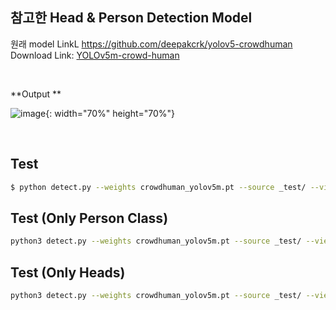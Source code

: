 ##  참고한 Head & Person Detection Model 

원래 model LinkL https://github.com/deepakcrk/yolov5-crowdhuman
Download Link:  [YOLOv5m-crowd-human](https://drive.google.com/file/d/1gglIwqxaH2iTvy6lZlXuAcMpd_U0GCUb/view?usp=sharing) 


<br/>

**Output **

![image](https://user-images.githubusercontent.com/86834982/203069703-8484a7e4-3fe5-4a90-b9af-4a56007b871b.png){: width="70%" height="70%"}

<br/>



## Test

```bash
$ python detect.py --weights crowdhuman_yolov5m.pt --source _test/ --view-img

```
  
  
## Test (Only Person Class)

```bash
python3 detect.py --weights crowdhuman_yolov5m.pt --source _test/ --view-img  --person
```

  
## Test (Only Heads)

```bash
python3 detect.py --weights crowdhuman_yolov5m.pt --source _test/ --view-img  --heads
```
